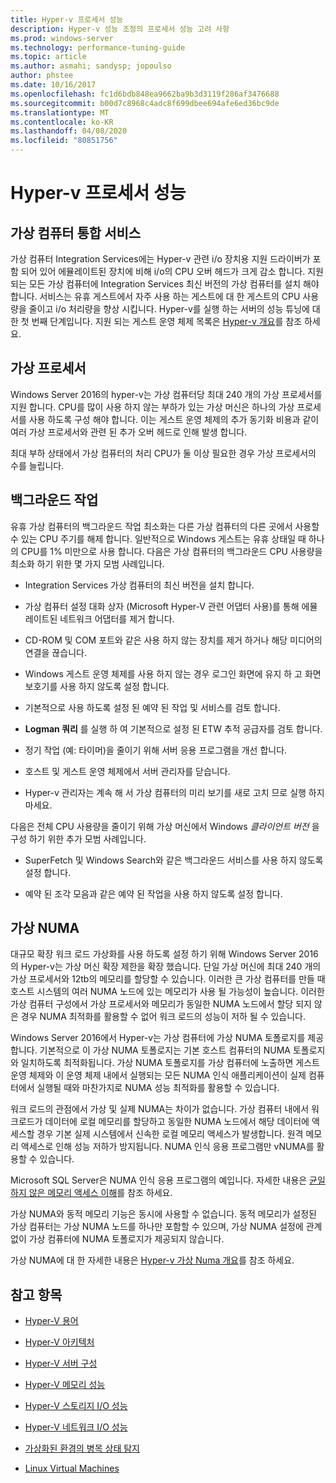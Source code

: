 ```yaml
---
title: Hyper-v 프로세서 성능
description: Hyper-v 성능 조정의 프로세서 성능 고려 사항
ms.prod: windows-server
ms.technology: performance-tuning-guide
ms.topic: article
ms.author: asmahi; sandysp; jopoulso
author: phstee
ms.date: 10/16/2017
ms.openlocfilehash: fc1d6bdb848ea9662ba9b3d3119f286af3476688
ms.sourcegitcommit: b00d7c8968c4adc8f699dbee694afe6ed36bc9de
ms.translationtype: MT
ms.contentlocale: ko-KR
ms.lasthandoff: 04/08/2020
ms.locfileid: "80851756"
---
```

# <a name="hyper-v-processor-performance"></a>Hyper-v 프로세서 성능


## <a name="virtual-machine-integration-services"></a>가상 컴퓨터 통합 서비스

가상 컴퓨터 Integration Services에는 Hyper-v 관련 i/o 장치용 지원 드라이버가 포함 되어 있어 에뮬레이트된 장치에 비해 i/o의 CPU 오버 헤드가 크게 감소 합니다. 지원 되는 모든 가상 컴퓨터에 Integration Services 최신 버전의 가상 컴퓨터를 설치 해야 합니다. 서비스는 유휴 게스트에서 자주 사용 하는 게스트에 대 한 게스트의 CPU 사용량을 줄이고 i/o 처리량을 향상 시킵니다. Hyper-v를 실행 하는 서버의 성능 튜닝에 대 한 첫 번째 단계입니다. 지원 되는 게스트 운영 체제 목록은 [Hyper-v 개요](https://technet.microsoft.com/library/hh831531.aspx)를 참조 하세요.

## <a name="virtual-processors"></a>가상 프로세서

Windows Server 2016의 hyper-v는 가상 컴퓨터당 최대 240 개의 가상 프로세서를 지원 합니다. CPU를 많이 사용 하지 않는 부하가 있는 가상 머신은 하나의 가상 프로세서를 사용 하도록 구성 해야 합니다. 이는 게스트 운영 체제의 추가 동기화 비용과 같이 여러 가상 프로세서와 관련 된 추가 오버 헤드로 인해 발생 합니다.

최대 부하 상태에서 가상 컴퓨터의 처리 CPU가 둘 이상 필요한 경우 가상 프로세서의 수를 늘립니다.

## <a name="background-activity"></a>백그라운드 작업

유휴 가상 컴퓨터의 백그라운드 작업 최소화는 다른 가상 컴퓨터의 다른 곳에서 사용할 수 있는 CPU 주기를 해제 합니다. 일반적으로 Windows 게스트는 유휴 상태일 때 하나의 CPU를 1% 미만으로 사용 합니다. 다음은 가상 컴퓨터의 백그라운드 CPU 사용량을 최소화 하기 위한 몇 가지 모범 사례입니다.

-   Integration Services 가상 컴퓨터의 최신 버전을 설치 합니다.

-   가상 컴퓨터 설정 대화 상자 (Microsoft Hyper-V 관련 어댑터 사용)를 통해 에뮬레이트된 네트워크 어댑터를 제거 합니다.

-   CD-ROM 및 COM 포트와 같은 사용 하지 않는 장치를 제거 하거나 해당 미디어의 연결을 끊습니다.

-   Windows 게스트 운영 체제를 사용 하지 않는 경우 로그인 화면에 유지 하 고 화면 보호기를 사용 하지 않도록 설정 합니다.

-   기본적으로 사용 하도록 설정 된 예약 된 작업 및 서비스를 검토 합니다.

-   **Logman 쿼리** 를 실행 하 여 기본적으로 설정 된 ETW 추적 공급자를 검토 합니다.

-   정기 작업 (예: 타이머)을 줄이기 위해 서버 응용 프로그램을 개선 합니다.

-   호스트 및 게스트 운영 체제에서 서버 관리자를 닫습니다.

-   Hyper-v 관리자는 계속 해 서 가상 컴퓨터의 미리 보기를 새로 고치 므로 실행 하지 마세요.

다음은 전체 CPU 사용량을 줄이기 위해 가상 머신에서 Windows *클라이언트 버전* 을 구성 하기 위한 추가 모범 사례입니다.

-   SuperFetch 및 Windows Search와 같은 백그라운드 서비스를 사용 하지 않도록 설정 합니다.

-   예약 된 조각 모음과 같은 예약 된 작업을 사용 하지 않도록 설정 합니다.

## <a name="virtual-numa"></a>가상 NUMA

대규모 확장 워크 로드 가상화를 사용 하도록 설정 하기 위해 Windows Server 2016의 Hyper-v는 가상 머신 확장 제한을 확장 했습니다. 단일 가상 머신에 최대 240 개의 가상 프로세서와 12tb의 메모리를 할당할 수 있습니다. 이러한 큰 가상 컴퓨터를 만들 때 호스트 시스템의 여러 NUMA 노드에 있는 메모리가 사용 될 가능성이 높습니다. 이러한 가상 컴퓨터 구성에서 가상 프로세서와 메모리가 동일한 NUMA 노드에서 할당 되지 않은 경우 NUMA 최적화를 활용할 수 없어 워크 로드의 성능이 저하 될 수 있습니다.

Windows Server 2016에서 Hyper-v는 가상 컴퓨터에 가상 NUMA 토폴로지를 제공 합니다. 기본적으로 이 가상 NUMA 토폴로지는 기본 호스트 컴퓨터의 NUMA 토폴로지와 일치하도록 최적화됩니다. 가상 NUMA 토폴로지를 가상 컴퓨터에 노출하면 게스트 운영 체제와 이 운영 체제 내에서 실행되는 모든 NUMA 인식 애플리케이션이 실제 컴퓨터에서 실행될 때와 마찬가지로 NUMA 성능 최적화를 활용할 수 있습니다.

워크 로드의 관점에서 가상 및 실제 NUMA는 차이가 없습니다. 가상 컴퓨터 내에서 워크로드가 데이터에 로컬 메모리를 할당하고 동일한 NUMA 노드에서 해당 데이터에 액세스할 경우 기본 실제 시스템에서 신속한 로컬 메모리 액세스가 발생합니다. 원격 메모리 액세스로 인해 성능 저하가 방지됩니다. NUMA 인식 응용 프로그램만 vNUMA를 활용할 수 있습니다.

Microsoft SQL Server은 NUMA 인식 응용 프로그램의 예입니다. 자세한 내용은 [균일 하지 않은 메모리 액세스 이해](https://technet.microsoft.com/library/ms178144.aspx)를 참조 하세요.

가상 NUMA와 동적 메모리 기능은 동시에 사용할 수 없습니다. 동적 메모리가 설정된 가상 컴퓨터는 가상 NUMA 노드를 하나만 포함할 수 있으며, 가상 NUMA 설정에 관계없이 가상 컴퓨터에 NUMA 토폴로지가 제공되지 않습니다.

가상 NUMA에 대 한 자세한 내용은 [Hyper-v 가상 Numa 개요](https://technet.microsoft.com/library/dn282282.aspx)를 참조 하세요.

## <a name="see-also"></a>참고 항목

-   [Hyper-V 용어](terminology.md)

-   [Hyper-V 아키텍처](architecture.md)

-   [Hyper-V 서버 구성](configuration.md)

-   [Hyper-V 메모리 성능](memory-performance.md)

-   [Hyper-V 스토리지 I/O 성능](storage-io-performance.md)

-   [Hyper-V 네트워크 I/O 성능](network-io-performance.md)

-   [가상화된 환경의 병목 상태 탐지](detecting-virtualized-environment-bottlenecks.md)

-   [Linux Virtual Machines](linux-virtual-machine-considerations.md)
